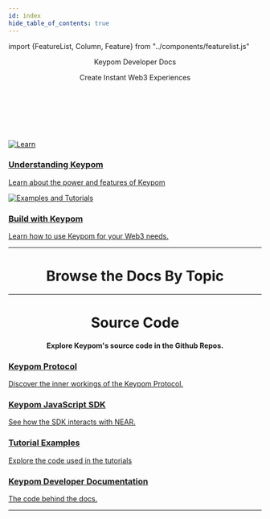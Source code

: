 ```yaml
---
id: index
hide_table_of_contents: true
---
```

import {FeatureList, Column, Feature} from "../components/featurelist.js"

<center>
  <p class="pink-main-header-text"> Keypom Developer Docs </p>
</center>
<center>
  <p class="white-main-subheader-text" > Create Instant Web3 Experiences </p>
</center>
<br></br>
<br></br>
<br></br>




<div class="container">
  <div class="row">
    <div class="col col--6">
      <a href="/docs/exec-summary">
        <div class="card mb-3">
          <div class="card__image">
            <img src={require("/static/img/newMoonCrop2.png").default} alt="Learn" />
            <div class="card__body">
              <h3 class="small-bottom-padding-only">Understanding Keypom</h3>
                <p class="neutraltext">Learn about the power and features of Keypom</p>
            </div>
          </div>
        </div>
      </a>
    </div>
    <div class="col col--6">
      <a href="/docs/Tutorials/welcome">
        <div class="card mb-3">
          <div class="card__image">
            <img src={require("/static/img/docs/homepage-banner-2.png").default} alt="Examples and Tutorials" />
            <div class="card__body">
              <h3 class="small-bottom-padding-only">Build with Keypom</h3>
                <p class="neutraltext">Learn how to use Keypom for your Web3 needs.</p>
            </div>
          </div>
        </div>
      </a>
    </div>
  </div>
</div>

<hr class="subsection" />

<center><h1 class="text-center big-title" > Browse the Docs By Topic </h1></center>

<FeatureList width = "100%">

  <Column title="Understanding Keypom" size ="3">
    <Feature url="../../docs/Concepts/KeypomProtocol/overview" title="What is Keypom?" subtitle="Learn the Basics of Keypom" image="docs/icons/key.png" />
    <Feature url="../../docs/Concepts/KeypomProtocol/GithubReadme/TypesOfDrops/introduction" title="Types of Drops" subtitle="Find out what you can send using Keypom" image="docs/icons/tutorials.png" />
    <Feature url="../../docs/Concepts/KeypomProtocol/GithubReadme/TypesOfDrops/drop-customization" title="Customize your Drops" subtitle="Learn to configure your Keypom drop" image="docs/icons/update.png" />
  </Column>

  <Column title="Use Cases" size="3">
    <Feature url="../../docs/Tutorials/Advanced/ticketing/introduction" title="Ticketing" subtitle="Power your next event with Keypom" image="docs/icons/nft.png" />
    <Feature url="../../docs/Tutorials/Advanced/daos/introduction" title="DAO Onboarding" subtitle="Level up your DAO with seamless onboarding" image="docs/icons/dao.png" />
    <Feature url="../../docs/TrialAccounts/introduction" title="Trial Accounts" subtitle="Web2 Onboarding in Web3" image="docs/icons/trial-accounts.png" />
    <Feature url="../../docs/Tutorials/BOS/welcome" title="Keypom on BOS" subtitle="Use Keypom in your BOS componets" image="docs/icons/bos.png" />

  </Column>

  <Column title="Beginner Tutorials" size="3">
    <Feature url="../../docs/Tutorials/Basics/simple-drops" title="Simple Drop" subtitle="Send $NEAR" image="docs/icons/random.png" />
    <Feature url="../../docs/Tutorials/Basics/nft-drops" title="Non-Fungible Token Drop" subtitle="Send Non-Fungible Tokens" image="docs/icons/near_place.png" />
    <Feature url="../../docs/Tutorials/Basics/ft-drops" title="Fungible Token Drop" subtitle="Send Fungible Tokens" image="docs/icons/ft.png" />
    <Feature url="../../docs/Tutorials/Basics/fc-drops" title="Function Call Drop" subtitle="Keypom's most customizable drop" image="docs/icons/oracle.png" />
  </Column>

  <Column title="Developer Documentation" size="3">
    <Feature url="docs/keypom-sdk/Core/welcome" title="Keypom TypeDocs" subtitle="Spin-up your first dApp" image="docs/icons/typedocs.png" />
    <Feature url="https://github.com/keypom/keypom-docs-examples" title="Tutorial Source Code" subtitle="Begin building with examples" image="docs/icons/code.png" />
    <Feature url="https://github.com/keypom/keypom-js" title="JavaScript SDK Repo" subtitle="Keypom SDK behind the scenes" image="moon.svg" />
    <Feature url="https://docs.near.org/tools/near-api-js/quick-reference" title="NEAR-API-JS" subtitle="Interact with NEAR using JavaScript" image="docs/icons/near-api-js.png" />
  </Column>


</FeatureList>


---

<center><h1 class="text-center big-title" > Source Code </h1></center>
<center><h4 class="text-center big-title" > Explore Keypom's source code in the Github Repos. </h4></center>

<div class="container">
  <div class="row">
    <div class="col">
      <a href="https://github.com/keypom/keypom">
        <div class="card h-100">
          <div class="card__body">
            <h3 class="small-bottom-padding-only">Keypom Protocol</h3>
              <p class="neutraltext">Discover the inner workings of the Keypom Protocol.</p>
          </div>
        </div>
      </a>
    </div>
    <div class="col">
      <a href="https://github.com/keypom/keypom-js">
        <div class="card h-100">
          <div class="card__body">
            <h3 class="small-bottom-padding-only">Keypom JavaScript SDK</h3>
              <p class="neutraltext">See how the SDK interacts with NEAR.</p>
          </div>
        </div>
      </a>
    </div>
  </div>
   <div class="row">
    <div class="col">
      <a href="https://github.com/keypom/keypom-docs-examples">
        <div class="card h-100">
          <div class="card__body">
            <h3 class="small-bottom-padding-only">Tutorial Examples</h3>
              <p class="neutraltext">Explore the code used in the tutorials</p>
          </div>
        </div>
      </a>
    </div>
    <div class="col">
      <a href="https://github.com/keypom/keypom-docs">
        <div class="card h-100">
          <div class="card__body">
            <h3 class="small-bottom-padding-only">Keypom Developer Documentation</h3>
              <p class="neutraltext">The code behind the docs.</p>
          </div>
        </div>
      </a>
    </div>
  </div>
</div>

<hr class="subsection" />

<ContactUs />